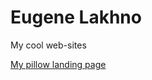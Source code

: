 

# Eugene Lakhno
My cool web-sites


[My pillow landing page](https://webstyleugn.github.io/Pillow_big/ "My first gitHub langind page")
